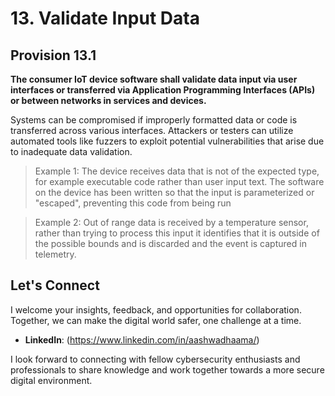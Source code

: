 # 13. Validate Input Data 

## Provision 13.1  

**The consumer IoT device software shall validate data input via user interfaces or transferred via Application Programming Interfaces (APIs) or between networks in services and devices.** 

Systems can be compromised if improperly formatted data or code is transferred across various interfaces. Attackers or testers can utilize automated tools like fuzzers to exploit potential vulnerabilities that arise due to inadequate data validation. 

> Example 1: The device receives data that is not of the expected type, for example executable code rather than user input text. The software on the device has been written so that the input is parameterized or "escaped", preventing this code from being run 

> Example 2: Out of range data is received by a temperature sensor, rather than trying to process this input it identifies that it is outside of the possible bounds and is discarded and the event is captured in telemetry. 

## Let's Connect

I welcome your insights, feedback, and opportunities for collaboration. Together, we can make the digital world safer, one challenge at a time.

- **LinkedIn**: (https://www.linkedin.com/in/aashwadhaama/)

I look forward to connecting with fellow cybersecurity enthusiasts and professionals to share knowledge and work together towards a more secure digital environment.
